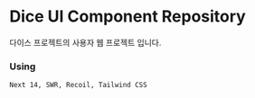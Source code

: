 # Dice UI Component Repository

다이스 프로젝트의 사용자 웹 프로젝트 입니다.

### Using

```
Next 14, SWR, Recoil, Tailwind CSS
```
